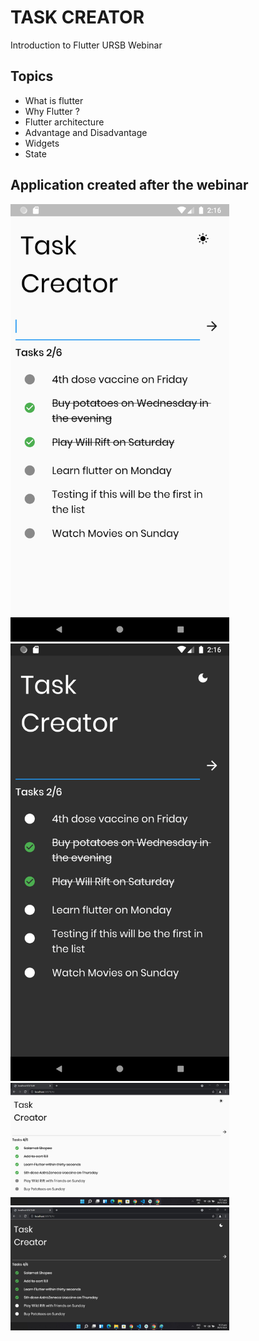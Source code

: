 # TASK CREATOR

Introduction to Flutter URSB Webinar

## Topics

- What is flutter
- Why Flutter ?
- Flutter architecture
- Advantage and Disadvantage
- Widgets
- State

## Application created after the webinar

<img src="https://github.com/enehry/TaskCreator/blob/main/assets/images/SS1.png" width="350" title="Screen Shot 2">
<img src="https://github.com/enehry/TaskCreator/blob/main/assets/images/SS2.png" width="350" title="Screen Shot 2">
<img src="https://github.com/enehry/TaskCreator/blob/main/assets/images/TaskCreatorWeb1.jpg" width="350" title="Screen Shot 3">
<img src="https://github.com/enehry/TaskCreator/blob/main/assets/images/TaskCreatorWeb2.jpg" width="350" title="Screen Shot 4">

